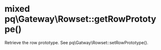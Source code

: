# mixed pq\Gateway\Rowset::getRowPrototype()

Retrieve the row prototype.
See pq\Gatway\Rowset::setRowPrototype().
